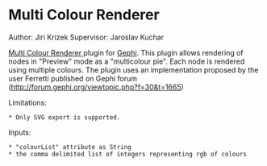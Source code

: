 # Multi Colour Renderer 
Author: Jiri Krizek
Supervisor: Jaroslav Kuchar

<a href="https://marketplace.gephi.org/">Multi Colour Renderer </a> plugin for <a href="http://www.gephi.org">Gephi</a>. 
This plugin allows rendering of nodes in "Preview" mode as a "multicolour pie". Each node is rendered using multiple colours.
The plugin uses an implementation proposed by the user Ferretti published on Gephi forum (http://forum.gephi.org/viewtopic.php?f=30&t=1665)


Limitations:

	* Only SVG export is supported.

Inputs:

	* "colourList" attribute as String
	* the comma delimited list of integers representing rgb of colours
